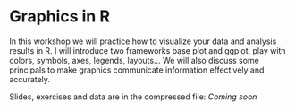 # Graphics in R

In this workshop we will practice how to visualize your data and analysis results in R. I will introduce two frameworks base plot and ggplot, play with colors, symbols, axes, legends, layouts... We will also discuss some principals to make graphics communicate information effectively and accurately.

Slides, exercises and data are in the compressed file:
*Coming soon*

